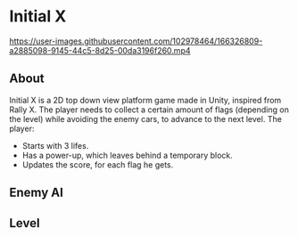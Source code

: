 
# Initial X
https://user-images.githubusercontent.com/102978464/166326809-a2885098-9145-44c5-8d25-00da3196f260.mp4

##  About 
Initial X is a 2D top down view platform game made in Unity, inspired from Rally X. The player needs to collect a certain amount of flags (depending on the level) while avoiding the enemy cars, to advance to the next level. 
The player:
  - Starts with 3 lifes.
  - Has a power-up, which leaves behind a temporary block.
  - Updates the score, for each flag he gets.

## Enemy AI



## Level
